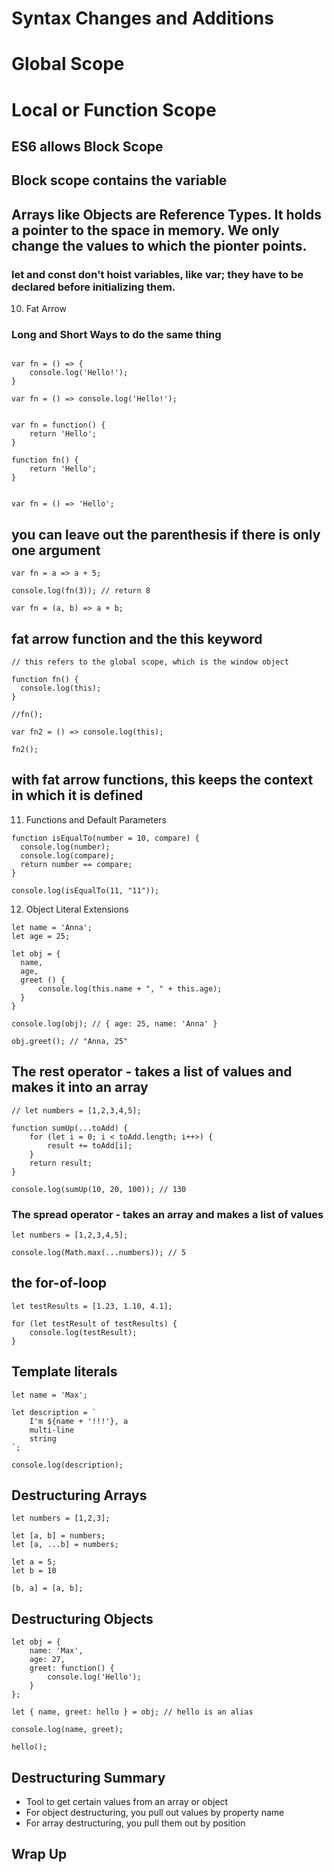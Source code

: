 # Syntax Changes and Additions

# Global Scope
# Local or Function Scope
## ES6 allows Block Scope

## Block scope contains the variable 

## Arrays like Objects are Reference Types. It holds a pointer to the space in memory. We only change the values to which the pionter points.

### let and const don't hoist variables, like var; they have to be declared before initializing them.

10. Fat Arrow

### Long and Short Ways to do the same thing
```

var fn = () => {
    console.log('Hello!');
}

var fn = () => console.log('Hello!');

```
```

var fn = function() {
    return 'Hello';
}

function fn() {
    return 'Hello';
}


var fn = () => 'Hello';

```
## you can leave out the parenthesis if there is only one argument
```
var fn = a => a + 5;

console.log(fn(3)); // return 8

var fn = (a, b) => a + b;

```
## fat arrow function and the this keyword

```
// this refers to the global scope, which is the window object

function fn() {
  console.log(this);
}

//fn();

var fn2 = () => console.log(this);

fn2();

```

## with fat arrow functions, this keeps the context in which it is defined

11. Functions and Default Parameters

```
function isEqualTo(number = 10, compare) {
  console.log(number);
  console.log(compare);
  return number == compare;
}

console.log(isEqualTo(11, "11"));
```
12. Object Literal Extensions
```
let name = 'Anna';
let age = 25;

let obj = {
  name,
  age,
  greet () {
      console.log(this.name + ", " + this.age);
  }
}

console.log(obj); // { age: 25, name: 'Anna' }

obj.greet(); // "Anna, 25"

```
## The rest operator - takes a list of values and makes it into an array
```
// let numbers = [1,2,3,4,5];

function sumUp(...toAdd) {   
    for (let i = 0; i < toAdd.length; i++>) {
        result += toAdd[i];
    }
    return result;
}

console.log(sumUp(10, 20, 100)); // 130

```
### The spread operator - takes an array and makes a list of values
```
let numbers = [1,2,3,4,5];

console.log(Math.max(...numbers)); // 5
```
## the for-of-loop
```
let testResults = [1.23, 1.10, 4.1];

for (let testResult of testResults) {
    console.log(testResult);
}

```
## Template literals
```
let name = 'Max';

let description = `
    I'm ${name + '!!!'}, a
    multi-line
    string
`;

console.log(description);
```
## Destructuring Arrays
```
let numbers = [1,2,3];

let [a, b] = numbers;
let [a, ...b] = numbers;

```
```
let a = 5;
let b = 10

[b, a] = [a, b];
```
## Destructuring Objects
```
let obj = {
    name: 'Max',
    age: 27,
    greet: function() {
        console.log('Hello');
    }
};

let { name, greet: hello } = obj; // hello is an alias

console.log(name, greet);

hello();

```
## Destructuring Summary

* Tool to get certain values from an array or object
* For object destructuring, you pull out values by property name
* For array destructuring, you pull them out by position

## Wrap Up

